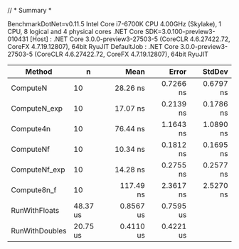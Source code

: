 // * Summary *

BenchmarkDotNet=v0.11.5
Intel Core i7-6700K CPU 4.00GHz (Skylake), 1 CPU, 8 logical and 4 physical cores
.NET Core SDK=3.0.100-preview3-010431
  [Host]     : .NET Core 3.0.0-preview3-27503-5 (CoreCLR 4.6.27422.72, CoreFX 4.7.19.12807), 64bit RyuJIT
  DefaultJob : .NET Core 3.0.0-preview3-27503-5 (CoreCLR 4.6.27422.72, CoreFX 4.7.19.12807), 64bit RyuJIT


|        Method |  n |      Mean |     Error |    StdDev |
|-------------- |--- |----------:|----------:|----------:|
|      ComputeN | 10 |  28.26 ns | 0.7266 ns | 0.6797 ns |
|  ComputeN_exp | 10 |  17.07 ns | 0.2139 ns | 0.1786 ns |
|     Compute4n | 10 |  76.44 ns | 1.1643 ns | 1.0890 ns |
|     ComputeNf | 10 |  10.34 ns | 0.1812 ns | 0.1695 ns |
| ComputeNf_exp | 10 |  14.28 ns | 0.2755 ns | 0.2577 ns |
|   Compute8n_f | 10 | 117.49 ns | 2.3617 ns | 2.5270 ns |
|  RunWithFloats | 48.37 us | 0.8567 us | 0.7595 us |
| RunWithDoubles | 20.75 us | 0.4110 us | 0.4221 us |
